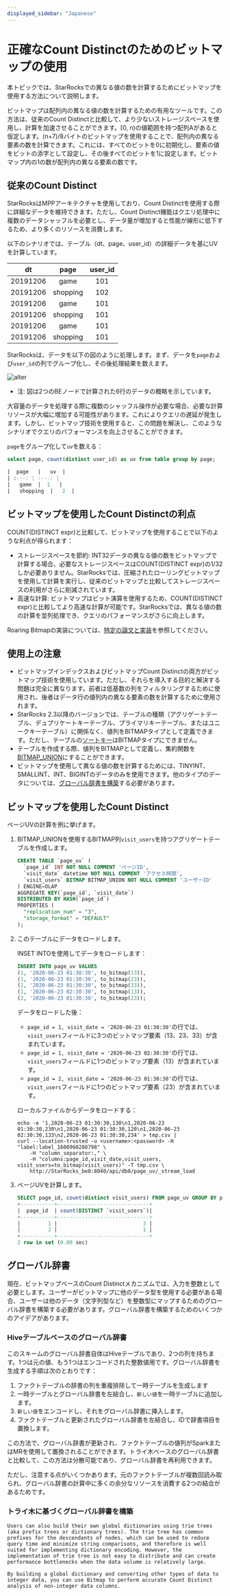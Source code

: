 ```yaml
---
displayed_sidebar: "Japanese"
---
```


# 正確なCount Distinctのためのビットマップの使用

本トピックでは、StarRocksでの異なる値の数を計算するためにビットマップを使用する方法について説明します。

ビットマップは配列内の異なる値の数を計算するための有用なツールです。この方法は、従来のCount Distinctと比較して、より少ないストレージスペースを使用し、計算を加速させることができます。[0, n)の値範囲を持つ配列Aがあると仮定します。(n+7)/8バイトのビットマップを使用することで、配列内の異なる要素の数を計算できます。これには、すべてのビットを0に初期化し、要素の値をビットの添字として設定し、その後すべてのビットを1に設定します。ビットマップ内の1の数が配列内の異なる要素の数です。

## 従来のCount Distinct

StarRocksはMPPアーキテクチャを使用しており、Count Distinctを使用する際に詳細なデータを維持できます。ただし、Count Distinct機能はクエリ処理中に複数のデータシャッフルを必要とし、データ量が増加すると性能が線形に低下するため、より多くのリソースを消費します。

以下のシナリオでは、テーブル（dt、page、user_id）の詳細データを基にUVを計算しています。

|  dt   |   page  | user_id |
| :---: | :---: | :---:|
|   20191206  |   game  | 101 |
|   20191206  |   shopping  | 102 |
|   20191206  |   game  | 101 |
|   20191206  |   shopping  | 101 |
|   20191206  |   game  | 101 |
|   20191206  |   shopping  | 101 |

StarRocksは、データを以下の図のように処理します。まず、データを`page`および`user_id`の列でグループ化し、その後処理結果を数えます。

![alter](../assets/6.1.2-2.png)

* 注: 図は2つのBEノードで計算された6行のデータの概略を示しています。

大容量のデータを処理する際に複数のシャッフル操作が必要な場合、必要な計算リソースが大幅に増加する可能性があります。これによりクエリの遅延が発生します。しかし、ビットマップ技術を使用すると、この問題を解決し、このようなシナリオでクエリのパフォーマンスを向上させることができます。

`page`をグループ化して`uv`を数える：

```sql
select page, count(distinct user_id) as uv from table group by page;

|  page   |   uv  |
| :---: | :---: |
|   game  |  1   |
|   shopping  |   2  |
```

## ビットマップを使用したCount Distinctの利点

COUNT(DISTINCT expr)と比較して、ビットマップを使用することで以下のような利点が得られます：

* ストレージスペースを節約: INT32データの異なる値の数をビットマップで計算する場合、必要なストレージスペースはCOUNT(DISTINCT expr)の1/32しか必要ありません。StarRocksでは、圧縮されたローリングビットマップを使用して計算を実行し、従来のビットマップと比較してストレージスペースの利用がさらに削減されています。
* 高速な計算: ビットマップはビット演算を使用するため、COUNT(DISTINCT expr)と比較してより高速な計算が可能です。StarRocksでは、異なる値の数の計算を並列処理でき、クエリのパフォーマンスがさらに向上します。

Roaring Bitmapの実装については、[特定の論文と実装](https://github.com/RoaringBitmap/RoaringBitmap)を参照してください。

## 使用上の注意

* ビットマップインデックスおよびビットマップCount Distinctの両方がビットマップ技術を使用しています。ただし、それらを導入する目的と解決する問題は完全に異なります。前者は低基数の列をフィルタリングするために使用され、後者はデータ行の値列内の異なる要素の数を計算するために使用されます。
* StarRocks 2.3以降のバージョンでは、テーブルの種類（アグリゲートテーブル、デュプリケートキーテーブル、プライマリキーテーブル、またはユニークキーテーブル）に関係なく、値列をBITMAPタイプとして定義できます。ただし、テーブルの[ソートキー](../table_design/Sort_key.md)はBITMAPタイプにできません。
* テーブルを作成する際、値列をBITMAPとして定義し、集約関数を[BITMAP_UNION](../sql-reference/sql-functions/bitmap-functions/bitmap_union.md)にすることができます。
* ビットマップを使用して異なる値の数を計算するためには、TINYINT、SMALLINT、INT、BIGINTのデータのみを使用できます。他のタイプのデータについては、[グローバル辞書を構築](#global-dictionary)する必要があります。

## ビットマップを使用したCount Distinct

ページUVの計算を例に挙げます。

1. BITMAP_UNIONを使用するBITMAP列`visit_users`を持つアグリゲートテーブルを作成します。

    ```sql
    CREATE TABLE `page_uv` (
      `page_id` INT NOT NULL COMMENT 'ページID',
      `visit_date` datetime NOT NULL COMMENT 'アクセス時間',
      `visit_users` BITMAP BITMAP_UNION NOT NULL COMMENT 'ユーザーID'
    ) ENGINE=OLAP
    AGGREGATE KEY(`page_id`, `visit_date`)
    DISTRIBUTED BY HASH(`page_id`)
    PROPERTIES (
      "replication_num" = "3",
      "storage_format" = "DEFAULT"
    );
    ```

2. このテーブルにデータをロードします。

    INSET INTOを使用してデータをロードします：

    ```sql
    INSERT INTO page_uv VALUES
    (1, '2020-06-23 01:30:30', to_bitmap(13)),
    (1, '2020-06-23 01:30:30', to_bitmap(23)),
    (1, '2020-06-23 01:30:30', to_bitmap(33)),
    (1, '2020-06-23 02:30:30', to_bitmap(13)),
    (2, '2020-06-23 01:30:30', to_bitmap(23));
    ```

    データをロードした後：

    * `page_id = 1, visit_date = '2020-06-23 01:30:30'`の行では、`visit_users`フィールドに3つのビットマップ要素（13、23、33）が含まれています。
    * `page_id = 1, visit_date = '2020-06-23 02:30:30'`の行では、`visit_users`フィールドに1つのビットマップ要素（13）が含まれています。
    * `page_id = 2, visit_date = '2020-06-23 01:30:30'`の行では、`visit_users`フィールドに1つのビットマップ要素（23）が含まれています。

   ローカルファイルからデータをロードする：

    ```shell
    echo -e '1,2020-06-23 01:30:30,130\n1,2020-06-23 01:30:30,230\n1,2020-06-23 01:30:30,120\n1,2020-06-23 02:30:30,133\n2,2020-06-23 01:30:30,234' > tmp.csv | 
    curl --location-trusted -u <username>:<password> -H "label:label_1600960288798" \
        -H "column_separator:," \
        -H "columns:page_id,visit_date,visit_users, visit_users=to_bitmap(visit_users)" -T tmp.csv \
        http://StarRocks_be0:8040/api/db0/page_uv/_stream_load
    ```

3. ページUVを計算します。

    ```sql
    SELECT page_id, count(distinct visit_users) FROM page_uv GROUP BY page_id;
    +-----------+------------------------------+
    |  page_id  | count(DISTINCT `visit_users`)|
    +-----------+------------------------------+
    |         1 |                            3 |
    |         2 |                            1 |
    +-----------+------------------------------+
    2 row in set (0.00 sec)
    ```

## グローバル辞書

現在、ビットマップベースのCount Distinctメカニズムでは、入力を整数として必要とします。ユーザーがビットマップに他のデータ型を使用する必要がある場合、ユーザーは他のデータ（文字列型など）を整数型にマップするためのグローバル辞書を構築する必要があります。グローバル辞書を構築するためのいくつかのアイデアがあります。

### Hiveテーブルベースのグローバル辞書

このスキームのグローバル辞書自体はHiveテーブルであり、2つの列を持ちます。1つは元の値、もう1つはエンコードされた整数値用です。グローバル辞書を生成する手順は次のとおりです：

1. ファクトテーブルの辞書の列を重複排除して一時テーブルを生成します
2. 一時テーブルとグローバル辞書を左結合し、`新しい値`を一時テーブルに追加します。
3. `新しい値`をエンコードし、それをグローバル辞書に挿入します。
4. ファクトテーブルと更新されたグローバル辞書を左結合し、IDで辞書項目を置換します。

この方法で、グローバル辞書が更新され、ファクトテーブルの値列がSparkまたはMRを使用して置換されることができます。トライ木ベースのグローバル辞書と比較して、この方法は分散可能であり、グローバル辞書を再利用できます。

ただし、注意する点がいくつかあります。元のファクトテーブルが複数回読み取られ、グローバル辞書の計算中に多くの余分なリソースを消費する2つの結合があるためです。

### トライ木に基づくグローバル辞書を構築
```
Users can also build their own global dictionaries using trie trees (aka prefix trees or dictionary trees). The trie tree has common prefixes for the descendants of nodes, which can be used to reduce query time and minimize string comparisons, and therefore is well suited for implementing dictionary encoding. However, the implementation of trie tree is not easy to distribute and can create performance bottlenecks when the data volume is relatively large.

By building a global dictionary and converting other types of data to integer data, you can use Bitmap to perform accurate Count Distinct analysis of non-integer data columns.
```